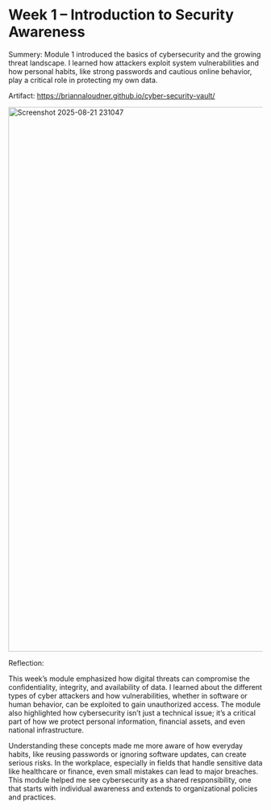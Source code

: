 # Week 1 – Introduction to Security Awareness
 
 Summery:
 Module 1 introduced the basics of cybersecurity and the growing threat landscape. I learned how attackers exploit system vulnerabilities and how personal habits, like strong passwords and cautious online behavior, play a critical role in protecting my own data.
 
Artifact: https://briannaloudner.github.io/cyber-security-vault/

<img width="1920" height="1080" alt="Screenshot 2025-08-21 231047" src="https://github.com/user-attachments/assets/0b3f39a9-c49c-4544-afc1-ace8dece6c2c" />


Reflection:

  This week’s module emphasized how digital threats can compromise the confidentiality, integrity, and availability of data. I learned about the different types of cyber attackers and how vulnerabilities, whether in software or human behavior, can be exploited to gain unauthorized access. The module also highlighted how cybersecurity isn’t just a technical issue; it’s a critical part of how we protect personal information, financial assets, and even national infrastructure.
  
  Understanding these concepts made me more aware of how everyday habits, like reusing passwords or ignoring software updates, can create serious risks. In the workplace, especially in fields that handle sensitive data like healthcare or finance, even small mistakes can lead to major breaches. This module helped me see cybersecurity as a shared responsibility, one that starts with individual awareness and extends to organizational policies and practices.
 
 
